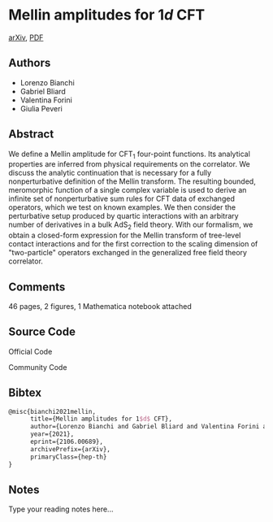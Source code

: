 
# Mellin amplitudes for 1$d$ CFT

[arXiv](https://arxiv.org/abs/2106.0689), [PDF](https://arxiv.org/pdf/2106.0689.pdf)

## Authors

- Lorenzo Bianchi
- Gabriel Bliard
- Valentina Forini
- Giulia Peveri

## Abstract

We define a Mellin amplitude for CFT$_1$ four-point functions. Its analytical properties are inferred from physical requirements on the correlator. We discuss the analytic continuation that is necessary for a fully nonperturbative definition of the Mellin transform. The resulting bounded, meromorphic function of a single complex variable is used to derive an infinite set of nonperturbative sum rules for CFT data of exchanged operators, which we test on known examples. We then consider the perturbative setup produced by quartic interactions with an arbitrary number of derivatives in a bulk AdS$_2$ field theory. With our formalism, we obtain a closed-form expression for the Mellin transform of tree-level contact interactions and for the first correction to the scaling dimension of "two-particle" operators exchanged in the generalized free field theory correlator.

## Comments

46 pages, 2 figures, 1 Mathematica notebook attached

## Source Code

Official Code



Community Code



## Bibtex

```tex
@misc{bianchi2021mellin,
      title={Mellin amplitudes for 1$d$ CFT}, 
      author={Lorenzo Bianchi and Gabriel Bliard and Valentina Forini and Giulia Peveri},
      year={2021},
      eprint={2106.00689},
      archivePrefix={arXiv},
      primaryClass={hep-th}
}
```

## Notes

Type your reading notes here...

